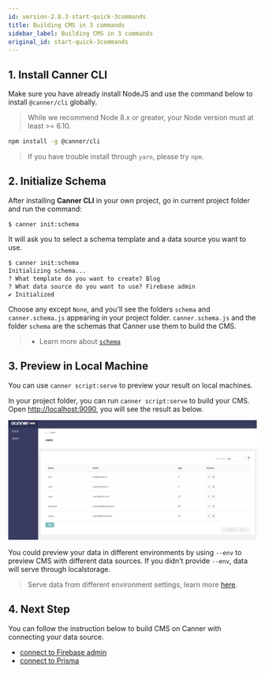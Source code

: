 ```yaml
---
id: version-2.8.3-start-quick-3commands
title: Building CMS in 3 commands
sidebar_label: Building CMS in 3 commands
original_id: start-quick-3commands
---
```


## 1. Install Canner CLI

Make sure you have already install NodeJS and use the command below to install `@canner/cli` globally.

> While we recommend Node 8.x or greater, your Node version must at least >= 6.10.

```sh
npm install -g @canner/cli
```

> If you have trouble install through `yarn`, please try `npm`.

## 2. Initialize Schema

After installing **Canner CLI** in your own project, go in current project folder and run the command:

```shell
$ canner init:schema
```

It will ask you to select a schema template and a data source you want to use.

```shell
$ canner init:schema
Initializing schema...
? What template do you want to create? Blog
? What data source do you want to use? Firebase admin
✔ Initialized
```

Choose any except `None`, and you'll see the folders `schema` and `canner.schema.js` appearing in your project folder. `canner.schema.js` and the folder `schema` are the schemas that Canner use them to build the CMS.

> - Learn more about [`schema`](file-canner-schema-js.md)

## 3. Preview in Local Machine

You can use `canner script:serve` to preview your result on local machines.

In your project folder, you can run `canner script:serve` to build your CMS. Open [http://localhost:9090](http://localhost:9090), you will see the result as below.

![users-cms](/docs/assets/users-cms.png)

You could preview your data in different environments by using `--env` to preview CMS with different data sources. If you didn't provide `--env`, data will serve through localstorage.


> Serve data from different environment settings, learn more [here](cli-development.md).


## 4. Next Step

You can follow the instruction below to build CMS on Canner with connecting your data source.

- [connect to Firebase admin](tutorial-connect-to-firebase.md)
- [connect to Prisma](tutorial-connect-to-prisma.md)
